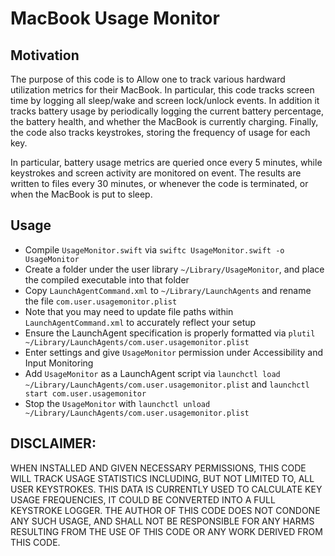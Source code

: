 # MacBook Usage Monitor

## Motivation
The purpose of this code is to Allow one to track various hardward utilization metrics for their MacBook. In particular, this code tracks screen time by logging all sleep/wake and screen lock/unlock events. In addition it tracks battery usage by periodically logging the current battery percentage, the battery health, and whether the MacBook is currently charging. Finally, the code also tracks keystrokes, storing the frequency of usage for each key.

In particular, battery usage metrics are queried once every 5 minutes, while keystrokes and screen activity are monitored on event. The results are written to files every 30 minutes, or whenever the code is terminated, or when the MacBook is put to sleep.

## Usage
- Compile `UsageMonitor.swift` via `swiftc UsageMonitor.swift -o UsageMonitor`
- Create a folder under the user library `~/Library/UsageMonitor`, and place the compiled executable into that folder
- Copy `LaunchAgentCommand.xml` to `~/Library/LaunchAgents` and rename the file `com.user.usagemonitor.plist`
- Note that you may need to update file paths within `LaunchAgentCommand.xml` to accurately reflect your setup
- Ensure the LaunchAgent specification is properly formatted via `plutil ~/Library/LaunchAgents/com.user.usagemonitor.plist`
- Enter settings and give `UsageMonitor` permission under Accessibility and Input Monitoring
- Add `UsageMonitor` as a LaunchAgent script via `launchctl load ~/Library/LaunchAgents/com.user.usagemonitor.plist` and `launchctl start com.user.usagemonitor`
- Stop the `UsageMonitor` with `launchctl unload ~/Library/LaunchAgents/com.user.usagemonitor.plist`


## DISCLAIMER: 
WHEN INSTALLED AND GIVEN NECESSARY PERMISSIONS, THIS CODE WILL TRACK USAGE STATISTICS INCLUDING, BUT NOT LIMITED TO, ALL USER KEYSTROKES. THIS DATA IS CURRENTLY USED TO CALCULATE KEY USAGE FREQUENCIES, IT COULD BE CONVERTED INTO A FULL KEYSTROKE LOGGER. THE AUTHOR OF THIS CODE DOES NOT CONDONE ANY SUCH USAGE, AND SHALL NOT BE RESPONSIBLE FOR ANY HARMS RESULTING FROM THE USE OF THIS CODE OR ANY WORK DERIVED FROM THIS CODE.
